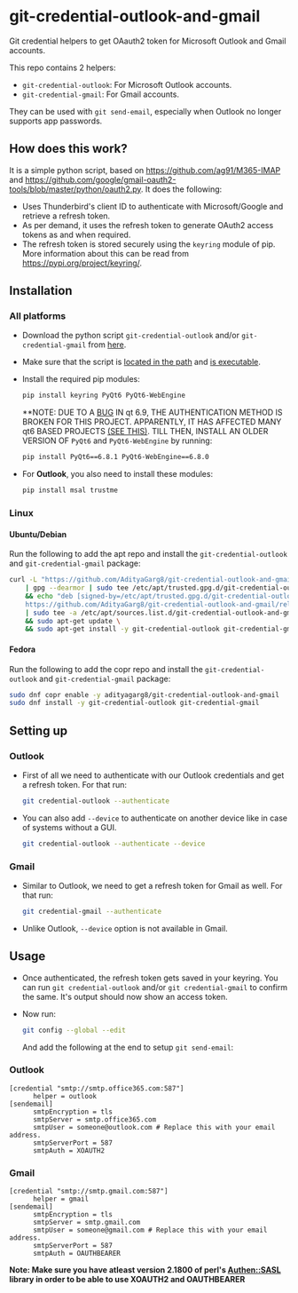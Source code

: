 # git-credential-outlook-and-gmail

Git credential helpers to get OAauth2 token for Microsoft Outlook and Gmail accounts.

This repo contains 2 helpers:

- `git-credential-outlook`: For Microsoft Outlook accounts.
- `git-credential-gmail`: For Gmail accounts.

They can be used with `git send-email`, especially when Outlook no longer supports app passwords.

## How does this work?

It is a simple python script, based on https://github.com/ag91/M365-IMAP and https://github.com/google/gmail-oauth2-tools/blob/master/python/oauth2.py. It does the following:

- Uses Thunderbird's client ID to authenticate with Microsoft/Google and retrieve a refresh token.
- As per demand, it uses the refresh token to generate OAuth2 access tokens as and when required.
- The refresh token is stored securely using the `keyring` module of pip. More information about this can be read from https://pypi.org/project/keyring/.

## Installation

### All platforms

- Download the python script `git-credential-outlook` and/or `git-credential-gmail` from [here](https://github.com/AdityaGarg8/git-credential-outlook-and-gmail/releases/latest).

- Make sure that the script is [located in the path](https://superuser.com/a/284351/62691) and [is executable](https://askubuntu.com/a/229592/18504).

- Install the required pip modules:

  ```bash
  pip install keyring PyQt6 PyQt6-WebEngine
  ```

  **NOTE: DUE TO A [BUG](https://bugreports.qt.io/plugins/servlet/mobile#issue/QTBUG-135786) IN qt 6.9, THE AUTHENTICATION METHOD IS BROKEN FOR THIS PROJECT. APPARENTLY, IT HAS AFFECTED MANY qt6 BASED PROJECTS [(SEE THIS)](https://github.com/qutebrowser/qutebrowser/issues/8535). TILL THEN, INSTALL AN OLDER VERSION OF `PyQt6` and `PyQt6-WebEngine` by running:

  ```bash
  pip install PyQt6==6.8.1 PyQt6-WebEngine==6.8.0
  ```

- For **Outlook**, you also need to install these modules:

  ```bash
  pip install msal trustme
  ```

### Linux

#### Ubuntu/Debian

Run the following to add the apt repo and install the `git-credential-outlook` and `git-credential-gmail` package:

```bash
curl -L "https://github.com/AdityaGarg8/git-credential-outlook-and-gmail/releases/download/debian/KEY.gpg" \
	| gpg --dearmor | sudo tee /etc/apt/trusted.gpg.d/git-credential-outlook-and-gmail.gpg >/dev/null \
	&& echo "deb [signed-by=/etc/apt/trusted.gpg.d/git-credential-outlook-and-gmail.gpg] \
	https://github.com/AdityaGarg8/git-credential-outlook-and-gmail/releases/download/debian ./" \
	| sudo tee -a /etc/apt/sources.list.d/git-credential-outlook-and-gmail.list \
	&& sudo apt-get update \
	&& sudo apt-get install -y git-credential-outlook git-credential-gmail
```

#### Fedora

Run the following to add the copr repo and install the `git-credential-outlook` and `git-credential-gmail` package:

```bash
sudo dnf copr enable -y adityagarg8/git-credential-outlook-and-gmail
sudo dnf install -y git-credential-outlook git-credential-gmail
```

## Setting up

### Outlook

- First of all we need to authenticate with our Outlook credentials and get a refresh token. For that run:

  ```bash
  git credential-outlook --authenticate
  ```

- You can also add `--device` to authenticate on another device like in case of systems without a GUI.
  ```bash
  git credential-outlook --authenticate --device
  ```

### Gmail

- Similar to Outlook, we need to get a refresh token for Gmail as well. For that run:

  ```bash
  git credential-gmail --authenticate
  ```

- Unlike Outlook, `--device` option is not available in Gmail.

## Usage

- Once authenticated, the refresh token gets saved in your keyring. You can run `git credential-outlook` and/or `git credential-gmail` to confirm the same. It's output should now show an access token.

- Now run:

  ```bash
  git config --global --edit
  ```

  And add the following at the end to setup `git send-email`:

### Outlook

  ```config
  [credential "smtp://smtp.office365.com:587"]
        helper = outlook
  [sendemail]
        smtpEncryption = tls
        smtpServer = smtp.office365.com
        smtpUser = someone@outlook.com # Replace this with your email address.
        smtpServerPort = 587
        smtpAuth = XOAUTH2
  ```

### Gmail

  ```config
  [credential "smtp://smtp.gmail.com:587"]
        helper = gmail
  [sendemail]
        smtpEncryption = tls
        smtpServer = smtp.gmail.com
        smtpUser = someone@gmail.com # Replace this with your email address.
        smtpServerPort = 587
        smtpAuth = OAUTHBEARER
  ```

  **Note: Make sure you have atleast version 2.1800 of perl's [Authen::SASL](https://metacpan.org/dist/Authen-SASL) library in order to be able to use XOAUTH2 and OAUTHBEARER**
